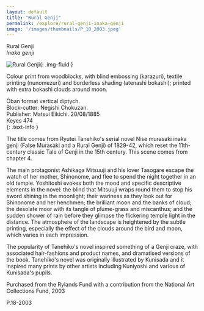 ```yaml
---
layout: default
title: "Rural Genji"
permalink: /explore/rural-genji-inaka-genji
image: '/images/thumbnails/P_18_2003.jpeg'
---
```


Rural Genji  
_Inaka genji_

![Rural Genji ]({{site.baseurl}}/images/P_18_2003.jpeg){: .img-fluid }

Colour print from woodblocks,  with blind embossing (karazuri), textile printing (nunomezuri)
and borderless shading (atenashi bokashi); printed with extra bokashi clouds around moon.

Ôban format vertical diptych.   
Block-cutter: Negishi Chokuzan.  
Publisher: Matsui Eikichi. 20/08/1885  
Keyes 474  
{: .text-info }

The title comes from Ryutei Tanehiko's serial novel Nise murasaki inaka genji
(False Murasaki and a Rural Genji) of 1829-42, which reset the 11th-century
classic Tale of Genji in the 15th century. This scene comes
from chapter 4.

The main protagonist Ashikaga Mitsuuji and his lover Tasogare escape the watch of her mother, Shinonome,
and flee to spend the night together in an old temple. Yoshitoshi
evokes both the mood and specific descriptive elements in the novel:
the blind that Mitsuuji wraps round them to stop his sword shining
in the moonlight; their wariness as they look out for Shinonome
and her henchmen; the brilliant moon and the banks of cloud; the
desolate moor with its tangle of plume-grass and miscanthus; and
the sudden shower of rain before they glimpse the flickering temple
light in the distance. The atmosphere of the landscape is heightened
by the subtle printing, especially the effect of the clouds around
the bird and moon, which varies in each impression.

The popularity of Tanehiko's novel inspired something of a Genji craze, with associated hair-fashions
and product names, and dramatised versions of the book. Tanehiko's
novel was originally illustrated by Kunisada and it inspired many
prints by other artists including Kuniyoshi and various of Kunisada's
pupils.

Purchased  from the Rylands Fund with a contribution from the National Art
Collections Fund, 2003

P.18-2003
